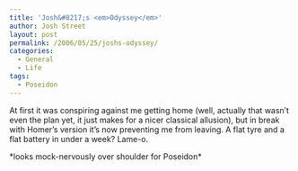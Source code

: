 ```yaml
---
title: 'Josh&#8217;s <em>Odyssey</em>'
author: Josh Street
layout: post
permalink: /2006/05/25/joshs-odyssey/
categories:
  - General
  - Life
tags:
  - Poseidon
---
```

At first it was conspiring against me getting home (well, actually that wasn&#8217;t even the plan yet, it just makes for a nicer classical allusion), but in break with Homer&#8217;s version it&#8217;s now preventing me from leaving. A flat tyre and a flat battery in under a week? Lame-o.

\*looks mock-nervously over shoulder for Poseidon\*